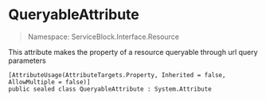 QueryableAttribute
======
> Namespace: ServiceBlock.Interface.Resource

This attribute makes the property of a resource queryable through url query parameters

```
[AttributeUsage(AttributeTargets.Property, Inherited = false, AllowMultiple = false)]
public sealed class QueryableAttribute : System.Attribute
```

